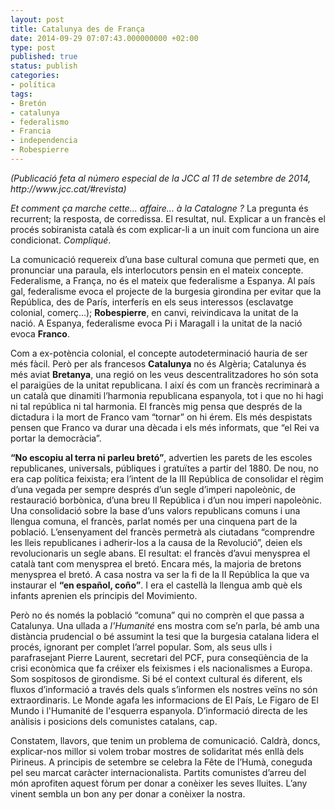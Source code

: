 ```yaml
---
layout: post
title: Catalunya des de França
date: 2014-09-29 07:07:43.000000000 +02:00
type: post
published: true
status: publish
categories:
- política
tags:
- Bretón
- catalunya
- federalismo
- Francia
- independencia
- Robespierre
---
```


<p><i>(Publicació feta al número especial de la JCC al 11 de setembre de 2014, http://www.jcc.cat/#revista)</i></p>
<p><em>Et comment ça marche cette... affaire… à la Catalogne ?</em> La pregunta és recurrent; la resposta, de corredissa. El resultat, nul. Explicar a un francès el procés sobiranista català és com explicar-li a un inuit com funciona un aire condicionat. <em>Compliqué</em>.</p>
<p>La comunicació requereix d’una base cultural comuna que permeti que, en pronunciar una paraula, els interlocutors pensin en el mateix concepte. Federalisme, a França, no és el mateix que federalisme a Espanya. Al país gal, federalisme evoca el projecte de la burgesia girondina per evitar que la República, des de París, interferís en els seus interessos (esclavatge colonial, comerç...); <strong>Robespierre</strong>, en canvi, reivindicava la unitat de la nació. A Espanya, federalisme evoca Pi i Maragall i la unitat de la nació evoca <strong>Franco</strong>.</p>
<p>Com a ex-potència colonial, el concepte autodeterminació hauria de ser més fàcil. Però per als francesos <strong>Catalunya</strong> no és Algèria; Catalunya és més aviat <strong>Bretanya</strong>, una regió on les veus descentralitzadores ho són sota el paraigües de la unitat republicana. I així és com un francès recriminarà a un català que dinamiti l’harmonia republicana espanyola, tot i que no hi hagi ni tal república ni tal harmonia. El francès mig pensa que després de la dictadura i la mort de Franco vam “tornar” on hi érem. Els més despistats pensen que Franco va durar una dècada i els més informats, que “el Rei va portar la democràcia”.</p>
<p><strong>“No escopiu al terra ni parleu bretó”</strong>, advertien les parets de les escoles republicanes, universals, públiques i gratuïtes a partir del 1880. De nou, no era cap política feixista; era l’intent de la III República de consolidar el règim d’una vegada per sempre després d’un segle d’imperi napoleònic, de restauració borbònica, d’una breu II República i d’un nou imperi napoleònic. Una consolidació sobre la base d’uns valors republicans comuns i una llengua comuna, el francès, parlat només per una cinquena part de la població. L’ensenyament del francès permetrà als ciutadans “comprendre les lleis republicanes i adherir-los a la causa de la Revolució”, deien els revolucionaris un segle abans. El resultat: el francès d’avui menysprea el català tant com menysprea el bretó. Encara més, la majoria de bretons menysprea el bretó. A casa nostra va ser la fi de la II República la que va instaurar el <strong>“en español, coño”</strong>. I era el castellà la llengua amb què els infants aprenien els principis del Movimiento.</p>
<p>Però no és només la població “comuna” qui no comprèn el que passa a Catalunya. Una ullada a <em>l'Humanité</em> ens mostra com se’n parla, bé amb una distància prudencial o bé assumint la tesi que la burgesia catalana lidera el procés, ignorant per complet l’arrel popular. Som, als seus ulls i parafrasejant Pierre Laurent, secretari del PCF, pura conseqüència de la crisi econòmica que fa créixer els feixismes i els nacionalismes a Europa. Som sospitosos de girondisme. Si bé el context cultural és diferent, els fluxos d’informació a través dels quals s’informen els nostres veïns no són extraordinaris. Le Monde agafa les informacions de El País, Le Figaro de El Mundo i l'Humanité de l'esquerra espanyola. D’informació directa de les anàlisis i posicions dels comunistes catalans, cap.</p>
<p>Constatem, llavors, que tenim un problema de comunicació. Caldrà, doncs, explicar-nos millor si volem trobar mostres de solidaritat més enllà dels Pirineus. A principis de setembre se celebra la Fête de l’Humà, coneguda pel seu marcat caràcter internacionalista. Partits comunistes d’arreu del món aprofiten aquest fòrum per donar a conèixer les seves lluites. L’any vinent sembla un bon any per donar a conèixer la nostra.</p>
